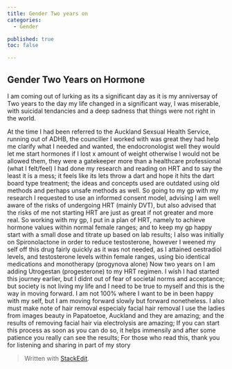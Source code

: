 ```yaml
---
title: Gender Two years on
categories:
  - Gender

published: true
toc: false

---
```

## Gender Two Years on Hormone

I am coming out of lurking as its a significant day as it is my anniversay of Two years to the day my life changed in a significant way, I was miserable, with suicidal tendancies and a deep sadness that things were not right in the world.

At the time I had been referred to the Auckland Sexsual Health Service, running out of ADHB, the counciller I worked with was great they had help me clarify what I needed and wanted, the endocronologist well they would let me start hormones if I lost x amount of weight otherwise I would not be allowed them, they were a gatekeeper more than a healthcare professional (what I felt/feel)
I had done my research and reading on HRT and to say the least it is a mess; it feels like its lets throw a dart and hope it hits the dart board type treatment; the ideas and concepts used are outdated using old methods and perhaps unsafe methods as well.
So going to my gp with my research I requested to use an informed consent model, advising I am well aware of the risks of undergoing HRT (mainly DVT), but also advised that the risks of me not starting HRT are just as great if not greater and more real.
So working with my gp, I put in a plan of HRT, namely to achieve hormone values within normal female ranges; and to keep my gp happy start with a small dose and titrate up based on lab results;
I also was initially on Spironolactone in order to reduce testosterone, however I weened my self off this drug fairly quickly as it was not needed, as I attained oestradiol levels, and testosterone levels within female ranges, using bio identical medications and monotherapy  (progynova alone)
Now two years on I am adding Utrogestan (progesterone) to my HRT regimen.
I wish I had started this journey earlier, but I didnt out of fear of societal norms and acceptance; but society is not living my life and I need to be true to myself and this is the way in moving forward. I am not 100% where I want to be in been happy with my self, but I am moving forward slowly but forward nonetheless.
I also must make note of hair removal especialy facial hair removal I use the ladies from images beauty in Papatoetoe, Auckland and they are amazing; and the results of removing facial hair via electrolysis are amazing; If you can start this process as soon as you can do so, it helps immensily and after some patience you really can see the results;
For those who read this, thank you for listening and sharing in part of my story


> Written with [StackEdit](https://stackedit.io/).
<!--stackedit_data:
eyJoaXN0b3J5IjpbOTA1MDE1MjQ3LDE2NzQzODUzNzMsLTExMD
c2NDkyNSwxOTEzNjAyNDQsODc3OTEzMTcyXX0=
-->